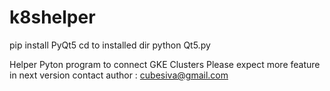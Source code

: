 # k8shelper
pip install PyQt5
cd to installed dir
python Qt5.py

Helper Pyton program to connect GKE Clusters
Please expect more feature in next version
contact author : cubesiva@gmail.com
